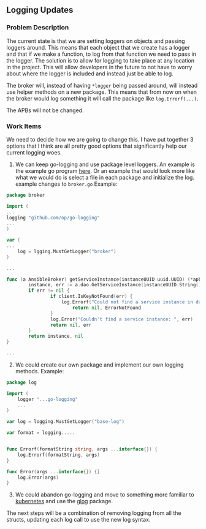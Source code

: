 ## Logging Updates

### Problem Description
The current state is that we are setting loggers on objects and passing loggers around. This means that each object that we create has a logger and that if we make a function, to log from that function we need to pass in the logger. The solution is to allow for logging to take place at any location in the project. This will allow developers in the future to not have to worry about where the logger is included and instead just be able to log.

The broker will, instead of having  `*logger` being passed around, will instead use helper methods on a new package. This means that from now on when the broker would log something it will call the package like `log.Errorf(...)`.

The APBs will not be changed.

### Work Items
We need to decide how we are going to change this. I have put together 3 options that I think are all pretty good options that significantly help our current logging woes.

1. We can keep go-logging and use package level loggers. An example is the example go program [here](https://github.com/op/go-logging/blob/master/examples/example.go). Or an example that would look more like what we would do is select a file in each package and initialize the log.  example changes to `broker.go`
Example:
```go
package broker

import (
...
logging "github.com/op/go-logging"
...
)

var (
...
    log = lgging.MustGetLogger("broker")
)

...

func (a AnsibleBroker) getServiceInstance(instanceUUID uuid.UUID) (*apb.ServiceInstance, error) {
        instance, err := a.dao.GetServiceInstance(instanceUUID.String())
        if err != nil {
                if client.IsKeyNotFound(err) {
                    log.Errorf("Could not find a service instance in dao - %v", err)
                        return nil, ErrorNotFound
                }
                log.Error("Couldn't find a service instance: ", err)
                return nil, err
        }
        return instance, nil
}

...

```

2. We could create our own package and implement our own logging methods.
Example:
```go
package log

import (
    logger "...go-logging"
    ...
)

var log = logging.MustGetLogger("base-log")

var format = logging.....


func Errorf(formatString string, args ...interface{}) {
    log.Errorf(formatString, args)
}

func Error(args ...interface{}) {]
    log.Error(args)
}
```

3. We could abandon go-logging and move to something more familiar to [kubernetes](https://github.com/kubernetes/kubernetes/blob/master/pkg/controller/job/job_controller.go#L132) and use the [glog](https://github.com/golang/glog) package.


The next steps will be a combination of removing logging from all the structs, updating each log call to use the new log syntax.




